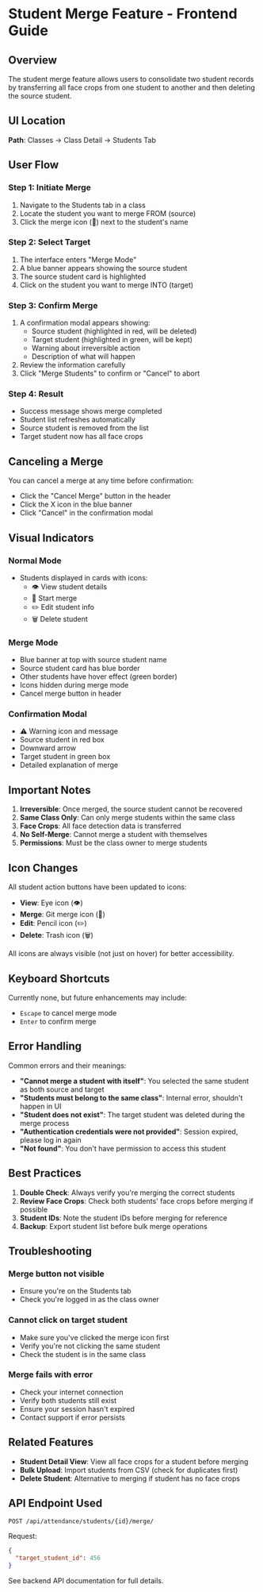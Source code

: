 # Student Merge Feature - Frontend Guide

## Overview
The student merge feature allows users to consolidate two student records by transferring all face crops from one student to another and then deleting the source student.

## UI Location
**Path**: Classes → Class Detail → Students Tab

## User Flow

### Step 1: Initiate Merge
1. Navigate to the Students tab in a class
2. Locate the student you want to merge FROM (source)
3. Click the merge icon (🔀) next to the student's name

### Step 2: Select Target
1. The interface enters "Merge Mode"
2. A blue banner appears showing the source student
3. The source student card is highlighted
4. Click on the student you want to merge INTO (target)

### Step 3: Confirm Merge
1. A confirmation modal appears showing:
   - Source student (highlighted in red, will be deleted)
   - Target student (highlighted in green, will be kept)
   - Warning about irreversible action
   - Description of what will happen
2. Review the information carefully
3. Click "Merge Students" to confirm or "Cancel" to abort

### Step 4: Result
- Success message shows merge completed
- Student list refreshes automatically
- Source student is removed from the list
- Target student now has all face crops

## Canceling a Merge

You can cancel a merge at any time before confirmation:
- Click the "Cancel Merge" button in the header
- Click the X icon in the blue banner
- Click "Cancel" in the confirmation modal

## Visual Indicators

### Normal Mode
- Students displayed in cards with icons:
  - 👁️ View student details
  - 🔀 Start merge
  - ✏️ Edit student info
  - 🗑️ Delete student

### Merge Mode
- Blue banner at top with source student name
- Source student card has blue border
- Other students have hover effect (green border)
- Icons hidden during merge mode
- Cancel merge button in header

### Confirmation Modal
- ⚠️ Warning icon and message
- Source student in red box
- Downward arrow
- Target student in green box
- Detailed explanation of merge

## Important Notes

1. **Irreversible**: Once merged, the source student cannot be recovered
2. **Same Class Only**: Can only merge students within the same class
3. **Face Crops**: All face detection data is transferred
4. **No Self-Merge**: Cannot merge a student with themselves
5. **Permissions**: Must be the class owner to merge students

## Icon Changes

All student action buttons have been updated to icons:
- **View**: Eye icon (👁️)
- **Merge**: Git merge icon (🔀)
- **Edit**: Pencil icon (✏️)
- **Delete**: Trash icon (🗑️)

All icons are always visible (not just on hover) for better accessibility.

## Keyboard Shortcuts

Currently none, but future enhancements may include:
- `Escape` to cancel merge mode
- `Enter` to confirm merge

## Error Handling

Common errors and their meanings:

- **"Cannot merge a student with itself"**: You selected the same student as both source and target
- **"Students must belong to the same class"**: Internal error, shouldn't happen in UI
- **"Student does not exist"**: The target student was deleted during the merge process
- **"Authentication credentials were not provided"**: Session expired, please log in again
- **"Not found"**: You don't have permission to access this student

## Best Practices

1. **Double Check**: Always verify you're merging the correct students
2. **Review Face Crops**: Check both students' face crops before merging if possible
3. **Student IDs**: Note the student IDs before merging for reference
4. **Backup**: Export student list before bulk merge operations

## Troubleshooting

### Merge button not visible
- Ensure you're on the Students tab
- Check you're logged in as the class owner

### Cannot click on target student
- Make sure you've clicked the merge icon first
- Verify you're not clicking the same student
- Check the student is in the same class

### Merge fails with error
- Check your internet connection
- Verify both students still exist
- Ensure your session hasn't expired
- Contact support if error persists

## Related Features

- **Student Detail View**: View all face crops for a student before merging
- **Bulk Upload**: Import students from CSV (check for duplicates first)
- **Delete Student**: Alternative to merging if student has no face crops

## API Endpoint Used

`POST /api/attendance/students/{id}/merge/`

Request:
```json
{
  "target_student_id": 456
}
```

See backend API documentation for full details.
